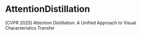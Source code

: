 # AttentionDistillation
[CVPR 2025] Attention Distillation: A Unified Approach to Visual Characteristics Transfer
